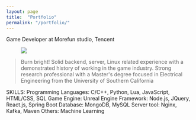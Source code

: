 ```yaml
---
layout: page
title:  "Portfolio"
permalink: "/portfolio/"
---
```


Game Developer at Morefun studio, Tencent

<figure>
    <img src="../../../assets/images/aba.jpg" />
</figure>

> Burn bright!
Solid backend, server, Linux related experience with a demonstrated history of working in the game industry.
Strong research professional with a Master's degree focused in Electrical Engineering from the University of Southern California

SKILLS:
Programming Languages: C/C++, Python, Lua, JavaScript, HTML/CSS, SQL
Game Engine: Unreal Engine
Framework: Node.js, JQuery, React.js, Spring Boot
Database: MongoDB, MySQL
Server tool: Nginx, Kafka, Maven
Others: Machine Learning
